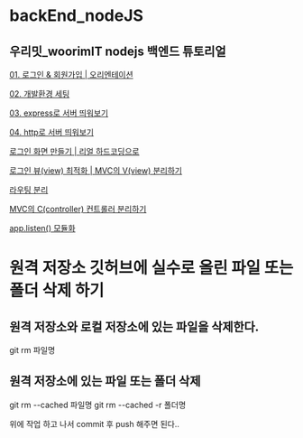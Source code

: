 # backEnd_nodeJS

## 우리밋_woorimIT nodejs 백엔드 튜토리얼 

[01. 로그인 & 회원가입 | 오리엔테이션](https://www.youtube.com/watch?v=2jwnbZKc66E&t=262s)

[02. 개발환경 세팅](https://www.youtube.com/watch?v=48lz8rw3PE8)

[03. express로 서버 띄워보기](https://www.youtube.com/watch?v=PkVV1OLaM5Q)

[04. http로 서버 띄워보기](https://www.youtube.com/watch?v=7gF09WFGK4I)

[로그인 화면 만들기 | 리얼 하드코딩으로](https://www.youtube.com/watch?v=AZtyyeCwNoc)

[로그인 뷰(view) 최적화 | MVC의 V(view) 분리하기](https://www.youtube.com/watch?v=dB1n8bKgn1E)

[라우팅 분리](https://www.youtube.com/watch?v=mL84PLyKss0&t=44s)

[MVC의 C(controller) 컨트롤러 분리하기](https://www.youtube.com/watch?v=KwCjYdYv0_s)

[app.listen() 모듈화](https://www.youtube.com/watch?v=W5bZy0Uzn6I&t=13s)

# 원격 저장소 깃허브에 실수로 올린 파일 또는 폴더 삭제 하기

## 원격 저장소와 로컬 저장소에 있는 파일을 삭제한다.
git rm 파일명

## 원격 저장소에 있는 파일 또는 폴더 삭제
git rm --cached 파일명
git rm --cached -r 폴더명

위에 작업 하고 나서 
commit 후 push 해주면 된다..
